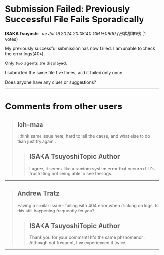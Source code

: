 # Submission Failed: Previously Successful File Fails Sporadically

**ISAKA Tsuyoshi** *Tue Jul 16 2024 20:08:40 GMT+0900 (日本標準時)* (1 votes)

My previously successful submission has now failed. I am unable to check the error logs(404).

Only two agents are displayed.

I submitted the same file five times, and it failed only once.

Does anyone have any clues or suggestions?



---

 # Comments from other users

> ## loh-maa
> 
> I think same issue here, hard to tell the cause, and what else to do than just try again..
> 
> 
> 
> > ## ISAKA TsuyoshiTopic Author
> > 
> > I agree, it seems like a random system error that occurred. It's frustrating not being able to see the logs.
> > 
> > 
> > 


---

> ## Andrew Tratz
> 
> Having a similar issue - failing with 404 error when clicking on logs. Is this still happening frequently for you?
> 
> 
> 
> > ## ISAKA TsuyoshiTopic Author
> > 
> > Thank you for your comment! It's the same phenomenon. Although not frequent, I've experienced it twice.
> > 
> > 
> > 


---

